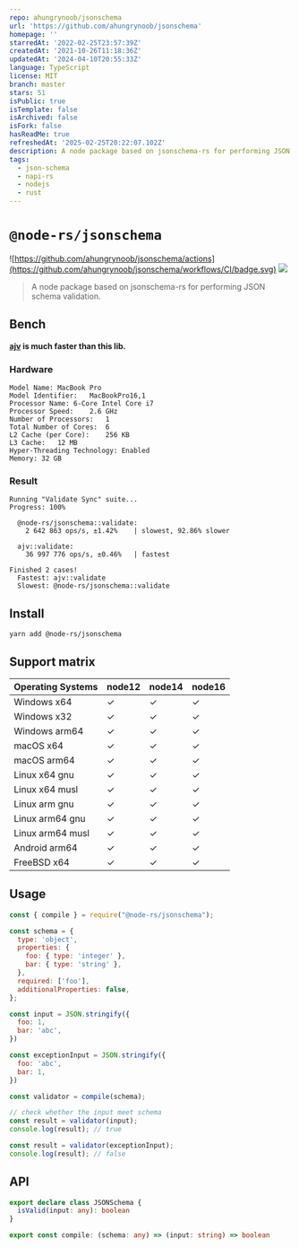 ```yaml
---
repo: ahungrynoob/jsonschema
url: 'https://github.com/ahungrynoob/jsonschema'
homepage: ''
starredAt: '2022-02-25T23:57:39Z'
createdAt: '2021-10-26T11:18:36Z'
updatedAt: '2024-04-10T20:55:33Z'
language: TypeScript
license: MIT
branch: master
stars: 51
isPublic: true
isTemplate: false
isArchived: false
isFork: false
hasReadMe: true
refreshedAt: '2025-02-25T20:22:07.102Z'
description: A node package based on jsonschema-rs for performing JSON schema validation
tags:
  - json-schema
  - napi-rs
  - nodejs
  - rust
---
```


# `@node-rs/jsonschema`

![https://github.com/ahungrynoob/jsonschema/actions](https://github.com/ahungrynoob/jsonschema/workflows/CI/badge.svg)
![](https://img.shields.io/npm/dm/@node-rs/jsonschema.svg?sanitize=true)

> A node package based on jsonschema-rs for performing JSON schema validation.

## Bench
**[ajv](https://github.com/ajv-validator/ajv) is much faster than this lib.**
### Hardware
```
Model Name:	MacBook Pro
Model Identifier:	MacBookPro16,1
Processor Name:	6-Core Intel Core i7
Processor Speed:	2.6 GHz
Number of Processors:	1
Total Number of Cores:	6
L2 Cache (per Core):	256 KB
L3 Cache:	12 MB
Hyper-Threading Technology:	Enabled
Memory:	32 GB
```
### Result
```
Running "Validate Sync" suite...
Progress: 100%

  @node-rs/jsonschema::validate:
    2 642 863 ops/s, ±1.42%    | slowest, 92.86% slower

  ajv::validate:
    36 997 776 ops/s, ±0.46%   | fastest

Finished 2 cases!
  Fastest: ajv::validate
  Slowest: @node-rs/jsonschema::validate
```

## Install

```
yarn add @node-rs/jsonschema
```

## Support matrix

| Operating Systems| node12 | node14 | node16 |
| ---------------- | ------ | ------ | ------ |
| Windows x64      | ✓      | ✓      | ✓      |
| Windows x32      | ✓      | ✓      | ✓      |
| Windows arm64    | ✓      | ✓      | ✓      |
| macOS x64        | ✓      | ✓      | ✓      |
| macOS arm64      | ✓      | ✓      | ✓      |
| Linux x64 gnu    | ✓      | ✓      | ✓      |
| Linux x64 musl   | ✓      | ✓      | ✓      |
| Linux arm gnu    | ✓      | ✓      | ✓      |
| Linux arm64 gnu  | ✓      | ✓      | ✓      |
| Linux arm64 musl | ✓      | ✓      | ✓      |
| Android arm64    | ✓      | ✓      | ✓      |
| FreeBSD x64      | ✓      | ✓      | ✓      |

## Usage
```javascript
const { compile } = require("@node-rs/jsonschema");

const schema = {
  type: 'object',
  properties: {
    foo: { type: 'integer' },
    bar: { type: 'string' },
  },
  required: ['foo'],
  additionalProperties: false,
};

const input = JSON.stringify({
  foo: 1,
  bar: 'abc',
})

const exceptionInput = JSON.stringify({
  foo: 'abc',
  bar: 1,
})

const validator = compile(schema);

// check whether the input meet schema
const result = validator(input);
console.log(result); // true

const result = validator(exceptionInput);
console.log(result); // false
```

## API
```typescript
export declare class JSONSchema {
  isValid(input: any): boolean
}

export const compile: (schema: any) => (input: string) => boolean
```
